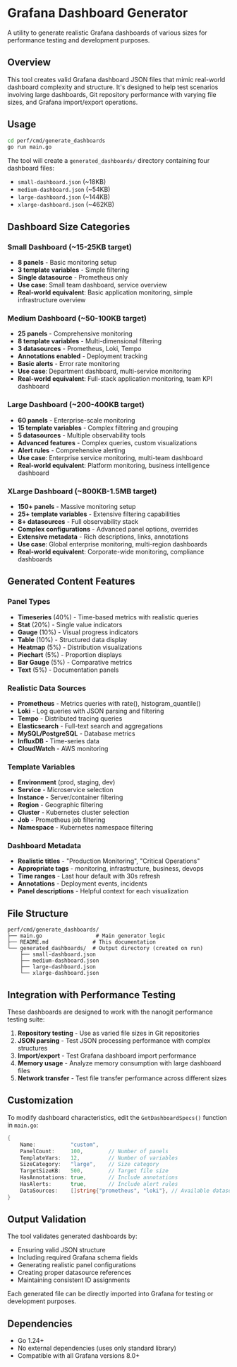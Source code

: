 # Grafana Dashboard Generator

A utility to generate realistic Grafana dashboards of various sizes for performance testing and development purposes.

## Overview

This tool creates valid Grafana dashboard JSON files that mimic real-world dashboard complexity and structure. It's designed to help test scenarios involving large dashboards, Git repository performance with varying file sizes, and Grafana import/export operations.

## Usage

```bash
cd perf/cmd/generate_dashboards
go run main.go
```

The tool will create a `generated_dashboards/` directory containing four dashboard files:

- `small-dashboard.json` (~18KB)
- `medium-dashboard.json` (~54KB) 
- `large-dashboard.json` (~144KB)
- `xlarge-dashboard.json` (~462KB)

## Dashboard Size Categories

### Small Dashboard (~15-25KB target)
- **8 panels** - Basic monitoring setup
- **3 template variables** - Simple filtering
- **Single datasource** - Prometheus only
- **Use case**: Small team dashboard, service overview
- **Real-world equivalent**: Basic application monitoring, simple infrastructure overview

### Medium Dashboard (~50-100KB target)
- **25 panels** - Comprehensive monitoring
- **8 template variables** - Multi-dimensional filtering
- **3 datasources** - Prometheus, Loki, Tempo
- **Annotations enabled** - Deployment tracking
- **Basic alerts** - Error rate monitoring
- **Use case**: Department dashboard, multi-service monitoring
- **Real-world equivalent**: Full-stack application monitoring, team KPI dashboard

### Large Dashboard (~200-400KB target)
- **60 panels** - Enterprise-scale monitoring
- **15 template variables** - Complex filtering and grouping
- **5 datasources** - Multiple observability tools
- **Advanced features** - Complex queries, custom visualizations
- **Alert rules** - Comprehensive alerting
- **Use case**: Enterprise service monitoring, multi-team dashboard
- **Real-world equivalent**: Platform monitoring, business intelligence dashboard

### XLarge Dashboard (~800KB-1.5MB target)
- **150+ panels** - Massive monitoring setup
- **25+ template variables** - Extensive filtering capabilities
- **8+ datasources** - Full observability stack
- **Complex configurations** - Advanced panel options, overrides
- **Extensive metadata** - Rich descriptions, links, annotations
- **Use case**: Global enterprise monitoring, multi-region dashboards
- **Real-world equivalent**: Corporate-wide monitoring, compliance dashboards

## Generated Content Features

### Panel Types
- **Timeseries** (40%) - Time-based metrics with realistic queries
- **Stat** (20%) - Single value indicators  
- **Gauge** (10%) - Visual progress indicators
- **Table** (10%) - Structured data display
- **Heatmap** (5%) - Distribution visualizations
- **Piechart** (5%) - Proportion displays
- **Bar Gauge** (5%) - Comparative metrics
- **Text** (5%) - Documentation panels

### Realistic Data Sources
- **Prometheus** - Metrics queries with rate(), histogram_quantile()
- **Loki** - Log queries with JSON parsing and filtering
- **Tempo** - Distributed tracing queries
- **Elasticsearch** - Full-text search and aggregations
- **MySQL/PostgreSQL** - Database metrics
- **InfluxDB** - Time-series data
- **CloudWatch** - AWS monitoring

### Template Variables
- **Environment** (prod, staging, dev)
- **Service** - Microservice selection
- **Instance** - Server/container filtering  
- **Region** - Geographic filtering
- **Cluster** - Kubernetes cluster selection
- **Job** - Prometheus job filtering
- **Namespace** - Kubernetes namespace filtering

### Dashboard Metadata
- **Realistic titles** - "Production Monitoring", "Critical Operations"
- **Appropriate tags** - monitoring, infrastructure, business, devops
- **Time ranges** - Last hour default with 30s refresh
- **Annotations** - Deployment events, incidents
- **Panel descriptions** - Helpful context for each visualization

## File Structure

```
perf/cmd/generate_dashboards/
├── main.go                 # Main generator logic
├── README.md              # This documentation
└── generated_dashboards/  # Output directory (created on run)
    ├── small-dashboard.json
    ├── medium-dashboard.json  
    ├── large-dashboard.json
    └── xlarge-dashboard.json
```

## Integration with Performance Testing

These dashboards are designed to work with the nanogit performance testing suite:

1. **Repository testing** - Use as varied file sizes in Git repositories
2. **JSON parsing** - Test JSON processing performance with complex structures
3. **Import/export** - Test Grafana dashboard import performance
4. **Memory usage** - Analyze memory consumption with large dashboard files
5. **Network transfer** - Test file transfer performance across different sizes

## Customization

To modify dashboard characteristics, edit the `GetDashboardSpecs()` function in `main.go`:

```go
{
    Name:           "custom",
    PanelCount:     100,        // Number of panels
    TemplateVars:   12,         // Number of variables
    SizeCategory:   "large",    // Size category
    TargetSizeKB:   500,        // Target file size
    HasAnnotations: true,       // Include annotations
    HasAlerts:      true,       // Include alert rules
    DataSources:    []string{"prometheus", "loki"}, // Available datasources
}
```

## Output Validation

The tool validates generated dashboards by:
- Ensuring valid JSON structure
- Including required Grafana schema fields
- Generating realistic panel configurations
- Creating proper datasource references
- Maintaining consistent ID assignments

Each generated file can be directly imported into Grafana for testing or development purposes.

## Dependencies

- Go 1.24+
- No external dependencies (uses only standard library)
- Compatible with all Grafana versions 8.0+
